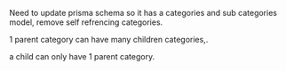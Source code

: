 Need to update prisma schema so it has a categories and sub categories model, remove self refrencing categories. 

1 parent category can have many children categories,. 

a child can only have 1 parent category. 